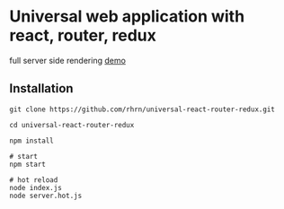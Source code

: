 # Universal web application with react, router, redux

full server side rendering [demo](http://universalreact-rhrn.rhcloud.com/)

## Installation

```
git clone https://github.com/rhrn/universal-react-router-redux.git

cd universal-react-router-redux

npm install

# start
npm start

# hot reload
node index.js
node server.hot.js
```
